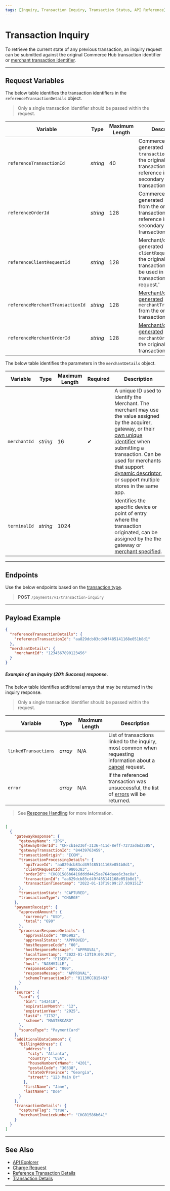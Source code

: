 ```yaml
---
tags: [Inquiry, Transaction Inquiry, Transaction Status, API Reference]
---
```


# Transaction Inquiry

To retrieve the current state of any previous transaction, an inquiry request can be submitted against the original Commerce Hub transaction identifier or [merchant transaction identifier](?path=docs/Resources/Guides/BYOID.md).

---

## Request Variables

<!--
type: tab
titles: referenceTransactionDetails, merchantDetails
-->

The below table identifies the transaction identifiers in the `referenceTransactionDetails` object.

<!-- theme: info -->
> Only a single transaction identifier should be passed within the request. 

| Variable | Type| Maximum Length | Description|
|---------|-----------|----------------|---------|
| `referenceTransactionId` | *string* | 40 | Commerce Hub generated `transactionId` from the original transaction used for reference in a secondary transaction. |
| `referenceOrderId` | *string* | 128 | Commerce Hub generated `orderId` from the original transaction used for reference in a secondary transaction. |
| `referenceClientRequestId` | *string* | 128 | Merchant/client generated `clientRequestId` from the original transaction. Can only be used in a transaction inquiry request.' |
| `referenceMerchantTransactionId` | *string* | 128 | [Merchant/client generated](?path=docs/Resources/Guides/BYOID.md) `merchantTransactionId` from the original transaction. |
| `referenceMerchantOrderId` | *string* | 128 | [Merchant/client generated](?path=docs/Resources/Guides/BYOID.md) `merchantOrderId` from the original transaction. |

<!--
type: tab
-->

The below table identifies the parameters in the `merchantDetails` object.

| Variable | Type | Maximum Length | Required | Description |
| -------- | -- |------------| ------- | ---- |
| `merchantId` | *string* | 16 | &#10004; | A unique ID used to identify the Merchant. The merchant may use the value assigned by the acquirer, gateway, or their [own unique identifier](?path=docs/Resources/Guides/BYOID.md) when submitting a transaction. Can be used for merchants that support [dynamic descriptor](?path=docs/Resources/Guides/Dynamic-Descriptor.md), or support multiple stores in the same app. |
| `terminalId` | *string* | 1024 |  | Identifies the specific device or point of entry where the transaction originated, can be assigned by the the gateway or [merchant specified](?path=docs/Resources/Guides/BYOID.md). |

<!-- type: tab-end -->

---

## Endpoints

Use the below endpoints based on the [transaction type](?path=docs/Resources/Guides/Transaction-Types.md).

<!-- theme: success -->
>**POST** `/payments/v1/transaction-inquiry`

---

## Payload Example

<!--
type: tab
titles: Request, Response
-->

```json
{
  "referenceTransactionDetails": {
    "referenceTransactionId": "aa829dcb83cd49f485141168e051b8d1"
  },
  "merchantDetails": {
    "merchantId": "1234567890123456"
  }
}
```

<!--
type: tab
-->

##### Example of an inquiry (201: Success) response.

The below table identifies additional arrays that may be returned in the inquiry response.

<!-- theme: info -->
> Only a single transaction identifier should be passed within the request. 

| Variable | Type| Maximum Length | Description|
|---------|-----------|----------------|---------|
| `linkedTransactions` | *array* | N/A | List of transactions linked to the inquiry, most common when requesting information about a [cancel](?path=docs/Resources/API-Documents/Payments/Cancel.md) request. |
| `error` | *array* | N/A | If the referenced transaction was unsuccessful, the list of [errors](?path=docs/Resources/Guides/Response-Codes/Response-Handling.md) will be returned. |

<!-- theme: info -->
> See [Response Handling](?path=docs/Resources/Guides/Response-Codes/Response-Handling.md) for more information.

```json

[
  {
    "gatewayResponse": {
      "gatewayName": "IPG",
      "gatewayOrderId": "CH-cb1e236f-3136-411d-8eff-7273ad6d2505",
      "gatewayTransactionId": "84439763459",
      "transactionOrigin": "ECOM",
      "transactionProcessingDetails": {
        "apiTraceId": "aa829dcb83cd49f485141168e051b8d1",
        "clientRequestId": "9806383",
        "orderId": "CHG01586b6416dddd4425ae764daee6c3ac8a",
        "transactionId": "aa829dcb83cd49f485141168e051b8d1",
        "transactionTimestamp": "2022-01-13T19:09:27.939151Z"
      },
      "transactionState": "CAPTURED",
      "transactionType": "CHARGE"
    },
    "paymentReceipt": {
      "approvedAmount": {
        "currency": "USD",
        "total": "690"
      },
      "processorResponseDetails": {
        "approvalCode": "OK6982",
        "approvalStatus": "APPROVED",
        "hostResponseCode": "00",
        "hostResponseMessage": "APPROVAL",
        "localTimestamp": "2022-01-13T19:09:29Z",
        "processor": "FISERV",
        "host": "NASHVILLE",
        "responseCode": "000",
        "responseMessage": "APPROVAL",
        "schemeTransactionId": "0113MCC815463"
      }
    },
    "source": {
      "card": {
        "bin": "542418",
        "expirationMonth": "12",
        "expirationYear": "2025",
        "last4": "1732",
        "scheme": "MASTERCARD"
      },
      "sourceType": "PaymentCard"
    },
    "additionalDataCommon": {
      "billingAddress": {
        "address": {
          "city": "Atlanta",
          "country": "USA",
          "houseNumberOrName": "4201",
          "postalCode": "30338",
          "stateOrProvince": "Georgia",
          "street": "123 Main Dr"
        },
        "firstName": "Jane",
        "lastName": "Doe"
      }
    },
    "transactionDetails": {
      "captureFlag": "true",
      "merchantInvoiceNumber": "CHG01586b641"
    }
  }
]
```

<!-- type: tab-end -->

---

## See Also

- [API Explorer](../api/?type=post&path=/payments-vas/v1/accounts/inquiry)
- [Charge Request](?path=docs/Resources/API-Documents/Payments/Charges.md)
- [Reference Transaction Details](?path=docs/Resources/Master-Data/Reference-Transaction-Details.md)
- [Transaction Details](?path=docs/Resources/Master-Data/Transaction-Details.md)

---
